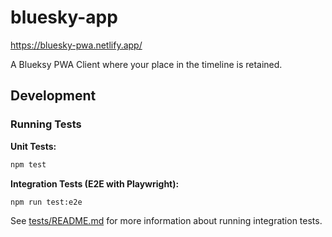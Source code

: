 # bluesky-app

https://bluesky-pwa.netlify.app/

A Blueksy PWA Client where your place in the timeline is retained.

## Development

### Running Tests

**Unit Tests:**

```bash
npm test
```

**Integration Tests (E2E with Playwright):**

```bash
npm run test:e2e
```

See [tests/README.md](tests/README.md) for more information about running integration tests.
